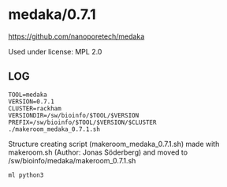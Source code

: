 medaka/0.7.1
========================

<https://github.com/nanoporetech/medaka>

Used under license:
MPL 2.0

LOG
---

    TOOL=medaka
    VERSION=0.7.1
    CLUSTER=rackham
    VERSIONDIR=/sw/bioinfo/$TOOL/$VERSION
    PREFIX=/sw/bioinfo/$TOOL/$VERSION/$CLUSTER
    ./makeroom_medaka_0.7.1.sh

Structure creating script (makeroom_medaka_0.7.1.sh) made with makeroom.sh (Author: Jonas Söderberg) and moved to /sw/bioinfo/medaka/makeroom_0.7.1.sh

    ml python3

